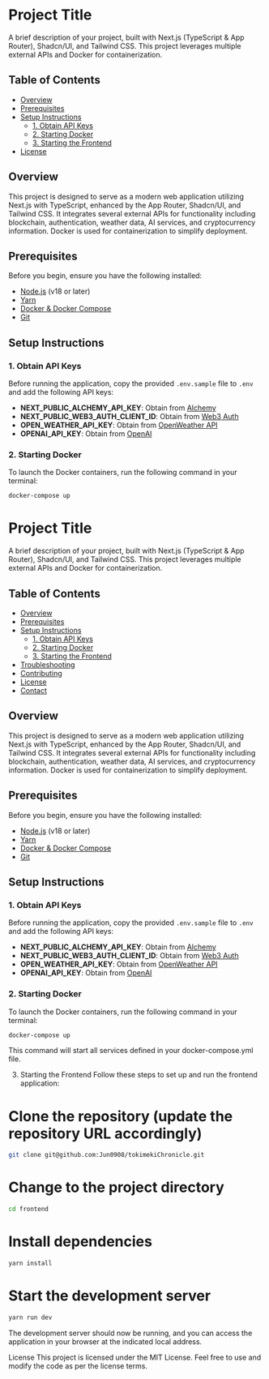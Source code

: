 # Project Title

A brief description of your project, built with Next.js (TypeScript & App Router), Shadcn/UI, and Tailwind CSS. This project leverages multiple external APIs and Docker for containerization.

## Table of Contents

- [Overview](#overview)
- [Prerequisites](#prerequisites)
- [Setup Instructions](#setup-instructions)
  - [1. Obtain API Keys](#1-obtain-api-keys)
  - [2. Starting Docker](#2-starting-docker)
  - [3. Starting the Frontend](#3-starting-the-frontend)
- [License](#license)

## Overview

This project is designed to serve as a modern web application utilizing Next.js with TypeScript, enhanced by the App Router, Shadcn/UI, and Tailwind CSS. It integrates several external APIs for functionality including blockchain, authentication, weather data, AI services, and cryptocurrency information. Docker is used for containerization to simplify deployment.

## Prerequisites

Before you begin, ensure you have the following installed:

- [Node.js](https://nodejs.org/) (v18 or later)
- [Yarn](https://yarnpkg.com/)
- [Docker & Docker Compose](https://docs.docker.com/get-docker/)
- [Git](https://git-scm.com/)

## Setup Instructions

### 1. Obtain API Keys

Before running the application, copy the provided `.env.sample` file to `.env` and add the following API keys:

- **NEXT_PUBLIC_ALCHEMY_API_KEY**: Obtain from [Alchemy](https://www.alchemy.com/)
- **NEXT_PUBLIC_WEB3_AUTH_CLIENT_ID**: Obtain from [Web3 Auth](https://web3auth.io/)
- **OPEN_WEATHER_API_KEY**: Obtain from [OpenWeather API](https://hibi-update.org/other/openweathermap-api/)
- **OPENAI_API_KEY**: Obtain from [OpenAI](https://platform.openai.com/api-keys)

### 2. Starting Docker

To launch the Docker containers, run the following command in your terminal:

```bash
docker-compose up
```

# Project Title

A brief description of your project, built with Next.js (TypeScript & App Router), Shadcn/UI, and Tailwind CSS. This project leverages multiple external APIs and Docker for containerization.

## Table of Contents

- [Overview](#overview)
- [Prerequisites](#prerequisites)
- [Setup Instructions](#setup-instructions)
  - [1. Obtain API Keys](#1-obtain-api-keys)
  - [2. Starting Docker](#2-starting-docker)
  - [3. Starting the Frontend](#3-starting-the-frontend)
- [Troubleshooting](#troubleshooting)
- [Contributing](#contributing)
- [License](#license)
- [Contact](#contact)

## Overview

This project is designed to serve as a modern web application utilizing Next.js with TypeScript, enhanced by the App Router, Shadcn/UI, and Tailwind CSS. It integrates several external APIs for functionality including blockchain, authentication, weather data, AI services, and cryptocurrency information. Docker is used for containerization to simplify deployment.

## Prerequisites

Before you begin, ensure you have the following installed:

- [Node.js](https://nodejs.org/) (v18 or later)
- [Yarn](https://yarnpkg.com/)
- [Docker & Docker Compose](https://docs.docker.com/get-docker/)
- [Git](https://git-scm.com/)

## Setup Instructions

### 1. Obtain API Keys

Before running the application, copy the provided `.env.sample` file to `.env` and add the following API keys:

- **NEXT_PUBLIC_ALCHEMY_API_KEY**: Obtain from [Alchemy](https://www.alchemy.com/)
- **NEXT_PUBLIC_WEB3_AUTH_CLIENT_ID**: Obtain from [Web3 Auth](https://web3auth.io/)
- **OPEN_WEATHER_API_KEY**: Obtain from [OpenWeather API](https://hibi-update.org/other/openweathermap-api/)
- **OPENAI_API_KEY**: Obtain from [OpenAI](https://platform.openai.com/api-keys)

### 2. Starting Docker

To launch the Docker containers, run the following command in your terminal:

```bash
docker-compose up
```

This command will start all services defined in your docker-compose.yml file.

3. Starting the Frontend
Follow these steps to set up and run the frontend application:


# Clone the repository (update the repository URL accordingly)
```bash
git clone git@github.com:Jun0908/tokimekiChronicle.git
```

# Change to the project directory
```bash
cd frontend
```

# Install dependencies
```bash
yarn install
```

# Start the development server
```bash
yarn run dev
```
The development server should now be running, and you can access the application in your browser at the indicated local address.


License
This project is licensed under the MIT License. Feel free to use and modify the code as per the license terms.

